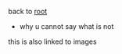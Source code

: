 back to [root](https://github.com/makikuri/nousmonkey/blob/Ancient-Philosophy/root.md)

+ why u cannot say what is not


this is also linked to images
